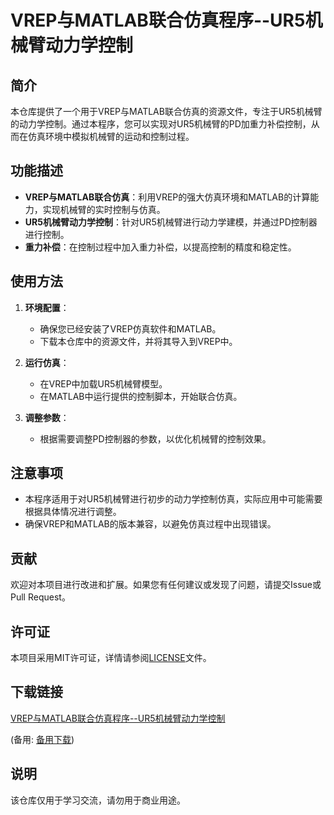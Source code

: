 # VREP与MATLAB联合仿真程序--UR5机械臂动力学控制

## 简介

本仓库提供了一个用于VREP与MATLAB联合仿真的资源文件，专注于UR5机械臂的动力学控制。通过本程序，您可以实现对UR5机械臂的PD加重力补偿控制，从而在仿真环境中模拟机械臂的运动和控制过程。

## 功能描述

- **VREP与MATLAB联合仿真**：利用VREP的强大仿真环境和MATLAB的计算能力，实现机械臂的实时控制与仿真。
- **UR5机械臂动力学控制**：针对UR5机械臂进行动力学建模，并通过PD控制器进行控制。
- **重力补偿**：在控制过程中加入重力补偿，以提高控制的精度和稳定性。

## 使用方法

1. **环境配置**：
   - 确保您已经安装了VREP仿真软件和MATLAB。
   - 下载本仓库中的资源文件，并将其导入到VREP中。

2. **运行仿真**：
   - 在VREP中加载UR5机械臂模型。
   - 在MATLAB中运行提供的控制脚本，开始联合仿真。

3. **调整参数**：
   - 根据需要调整PD控制器的参数，以优化机械臂的控制效果。

## 注意事项

- 本程序适用于对UR5机械臂进行初步的动力学控制仿真，实际应用中可能需要根据具体情况进行调整。
- 确保VREP和MATLAB的版本兼容，以避免仿真过程中出现错误。

## 贡献

欢迎对本项目进行改进和扩展。如果您有任何建议或发现了问题，请提交Issue或Pull Request。

## 许可证

本项目采用MIT许可证，详情请参阅[LICENSE](LICENSE)文件。

## 下载链接
[VREP与MATLAB联合仿真程序--UR5机械臂动力学控制](https://pan.quark.cn/s/1594d35a91b2) 

(备用: [备用下载](https://pan.baidu.com/s/1mRQzg9BmFmxLNhvVAJM_XA?pwd=1234))

## 说明

该仓库仅用于学习交流，请勿用于商业用途。
